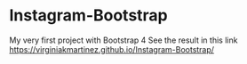 # Instagram-Bootstrap
My very first project with Bootstrap 4
See the result in this link https://virginiakmartinez.github.io/Instagram-Bootstrap/
